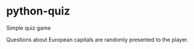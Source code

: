 # python-quiz
Simple quiz game

Questions about European capitals are randomly presented to the player.

